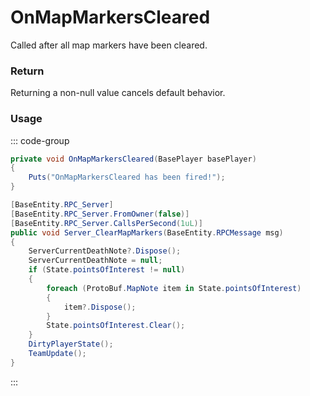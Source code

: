 # OnMapMarkersCleared
<Badge type="info" text="Player"/><Badge type="danger" text="Carbon Compatible"/><Badge type="warning" text="Oxide Compatible"/>
Called after all map markers have been cleared.

### Return
Returning a non-null value cancels default behavior.

### Usage
::: code-group
```csharp [Example]
private void OnMapMarkersCleared(BasePlayer basePlayer)
{
	Puts("OnMapMarkersCleared has been fired!");
}
```
```csharp [Source — Assembly-CSharp @ BasePlayer]
[BaseEntity.RPC_Server]
[BaseEntity.RPC_Server.FromOwner(false)]
[BaseEntity.RPC_Server.CallsPerSecond(1uL)]
public void Server_ClearMapMarkers(BaseEntity.RPCMessage msg)
{
	ServerCurrentDeathNote?.Dispose();
	ServerCurrentDeathNote = null;
	if (State.pointsOfInterest != null)
	{
		foreach (ProtoBuf.MapNote item in State.pointsOfInterest)
		{
			item?.Dispose();
		}
		State.pointsOfInterest.Clear();
	}
	DirtyPlayerState();
	TeamUpdate();
}

```
:::
